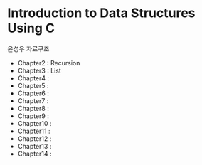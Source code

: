 # Introduction to Data Structures Using C
윤성우 자료구조

- Chapter2 : Recursion
- Chapter3 : List
- Chapter4 :
- Chapter5 :
- Chapter6 :
- Chapter7 :
- Chapter8 :
- Chapter9 :
- Chapter10 :
- Chapter11 :
- Chapter12 :
- Chapter13 :
- Chapter14 :